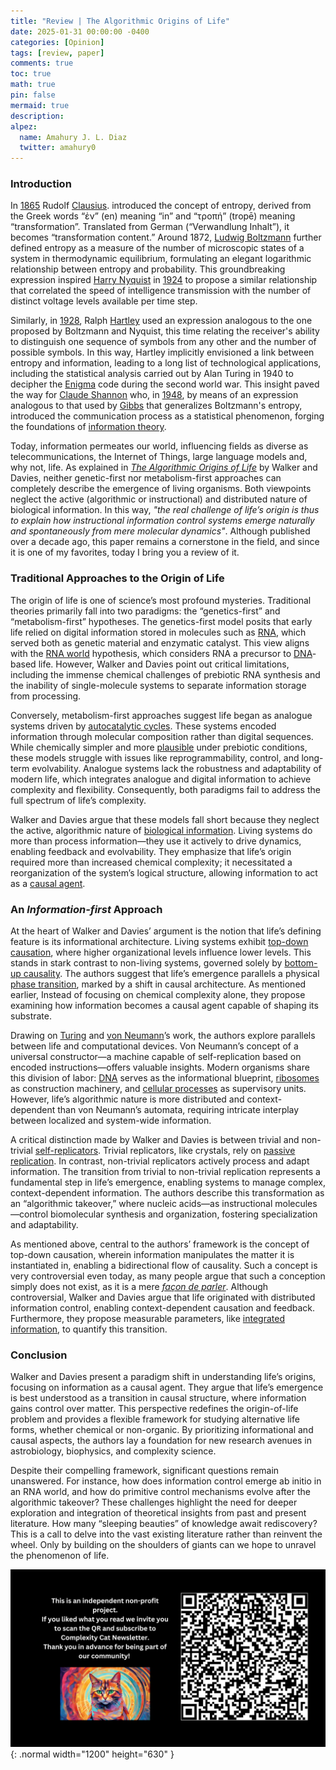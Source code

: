 ```yaml
---
title: "Review | The Algorithmic Origins of Life"
date: 2025-01-31 00:00:00 -0400
categories: [Opinion]
tags: [review, paper]
comments: true
toc: true 
math: true
pin: false
mermaid: true
description: 
alpez:
  name: Amahury J. L. Diaz
  twitter: amahury0
---
```

### Introduction
In [1865](https://gallica.bnf.fr/ark:/12148/bpt6k152107/f369.table) Rudolf [Clausius](https://en.wikipedia.org/wiki/Rudolf_Clausius). introduced the concept of entropy, derived from the Greek words “ἐν” (en) meaning “in” and “τροπή” (tropē) meaning “transformation”. Translated from German (“Verwandlung Inhalt”), it becomes “transformation content.” Around 1872, [Ludwig Boltzmann](https://es.wikipedia.org/wiki/Ludwig_Boltzmann) further defined entropy as a measure of the number of microscopic states of a system in thermodynamic equilibrium, formulating an elegant logarithmic relationship between entropy and probability. This groundbreaking expression inspired [Harry Nyquist](https://en.wikipedia.org/wiki/Harry_Nyquist) in [1924](https://ieeexplore.ieee.org/abstract/document/5060996) to propose a similar relationship that correlated the speed of intelligence transmission with the number of distinct voltage levels available per time step.

Similarly, in [1928](https://onlinelibrary.wiley.com/doi/abs/10.1002/j.1538-7305.1928.tb01236.x), Ralph [Hartley](https://en.wikipedia.org/wiki/Ralph_Hartley) used an expression analogous to the one proposed by Boltzmann and Nyquist, this time relating the receiver's ability to distinguish one sequence of symbols from any other and the number of possible symbols. In this way, Hartley implicitly envisioned a link between entropy and information, leading to a long list of technological applications, including the statistical analysis carried out by Alan Turing in 1940 to decipher the [Enigma](https://en.wikipedia.org/wiki/Cryptanalysis_of_the_Enigma) code during the second world war. This insight paved the way for [Claude Shannon](https://en.wikipedia.org/wiki/Claude_Shannon) who, in [1948](https://ieeexplore.ieee.org/abstract/document/6773024), by means of an expression analogous to that used by [Gibbs](https://en.wikipedia.org/wiki/Josiah_Willard_Gibbs) that generalizes Boltzmann's entropy, introduced the communication process as a statistical phenomenon, forging the foundations of [information theory](https://en.wikipedia.org/wiki/Information_theory).

Today, information permeates our world, influencing fields as diverse as telecommunications, the Internet of Things, large language models and, why not, life. As explained in _[The Algorithmic Origins of Life](https://doi.org/10.1098/rsif.2012.0869)_ by Walker and Davies, neither genetic-first nor metabolism-first approaches can completely describe the emergence of living organisms. Both viewpoints neglect the active (algorithmic or instructional) and distributed nature of biological information. In this way, _"the real challenge of life’s origin is thus to explain how instructional information control systems emerge naturally and spontaneously from mere molecular dynamics"_. Although published over a decade ago, this paper remains a cornerstone in the field, and since it is one of my favorites, today I bring you a review of it. 

### Traditional Approaches to the Origin of Life
The origin of life is one of science’s most profound mysteries. Traditional theories primarily fall into two paradigms: the “genetics-first” and “metabolism-first” hypotheses. The genetics-first model posits that early life relied on digital information stored in molecules such as [RNA](https://en.wikipedia.org/wiki/RNA), which served both as genetic material and enzymatic catalyst. This view aligns with the [RNA world](https://en.wikipedia.org/wiki/RNA_world) hypothesis, which considers RNA a precursor to [DNA](https://en.wikipedia.org/wiki/DNA)-based life. However, Walker and Davies point out critical limitations, including the immense chemical challenges of prebiotic RNA synthesis and the inability of single-molecule systems to separate information storage from processing.

Conversely, metabolism-first approaches suggest life began as analogue systems driven by [autocatalytic cycles](https://pmc.ncbi.nlm.nih.gov/articles/PMC7126077/). These systems encoded information through molecular composition rather than digital sequences. While chemically simpler and more [plausible](https://en.wikipedia.org/wiki/Autocatalytic_set) under prebiotic conditions, these models struggle with issues like reprogrammability, control, and long-term evolvability. Analogue systems lack the robustness and adaptability of modern life, which integrates analogue and digital information to achieve complexity and flexibility. Consequently, both paradigms fail to address the full spectrum of life’s complexity.

Walker and Davies argue that these models fall short because they neglect the active, algorithmic nature of [biological information](https://plato.stanford.edu/entries/information-biological/). Living systems do more than process information—they use it actively to drive dynamics, enabling feedback and evolvability. They emphasize that life’s origin required more than increased chemical complexity; it necessitated a reorganization of the system’s logical structure, allowing information to act as a [causal agent](https://link.springer.com/article/10.1007/s13752-024-00471-7). 

### An _Information-first_ Approach
At the heart of Walker and Davies’ argument is the notion that life’s defining feature is its informational architecture. Living systems exhibit [top-down causation](https://royalsocietypublishing.org/doi/10.1098/rsfs.2011.0062), where higher organizational levels influence lower levels. This stands in stark contrast to non-living systems, governed solely by [bottom-up causality](https://en.wikipedia.org/wiki/Epiphenomenon). The authors suggest that life’s emergence parallels a physical [phase transition](https://en.wikipedia.org/wiki/Phase_transition), marked by a shift in causal architecture. As mentioned earlier, Instead of focusing on chemical complexity alone, they propose examining how information becomes a causal agent capable of shaping its substrate.

Drawing on [Turing](https://en.wikipedia.org/wiki/Turing_machine) and [von Neumann](https://en.wikipedia.org/wiki/Von_Neumann_universal_constructor)’s work, the authors explore parallels between life and computational devices. Von Neumann’s concept of a universal constructor—a machine capable of self-replication based on encoded instructions—offers valuable insights. Modern organisms share this division of labor: [DNA](https://en.wikipedia.org/wiki/DNA) serves as the informational blueprint, [ribosomes](https://en.wikipedia.org/wiki/Ribosome) as construction machinery, and [cellular processes](https://en.wikipedia.org/wiki/Cell_(biology)#Cellular_processes) as supervisory units. However, life’s algorithmic nature is more distributed and context-dependent than von Neumann’s automata, requiring intricate interplay between localized and system-wide information.

A critical distinction made by Walker and Davies is between trivial and non-trivial [self-replicators](https://en.wikipedia.org/wiki/Self-replication). Trivial replicators, like crystals, rely on [passive replication](https://royalsocietypublishing.org/doi/10.1098/rstb.2006.1912). In contrast, non-trivial replicators actively process and adapt information. The transition from trivial to non-trivial replication represents a fundamental step in life’s emergence, enabling systems to manage complex, context-dependent information. The authors describe this transformation as an “algorithmic takeover,” where nucleic acids—as instructional molecules—control biomolecular synthesis and organization, fostering specialization and adaptability.

As mentioned above, central to the authors’ framework is the concept of top-down causation, wherein information manipulates the matter it is instantiated in, enabling a bidirectional flow of causality. Such a concept is very controversial even today, as many people argue that such a conception simply does not exist, as it is a mere _[façon de parler](https://arxiv.org/pdf/1207.4808)_. Although controversial, Walker and Davies argue that life originated with distributed information control, enabling context-dependent causation and feedback. Furthermore, they propose measurable parameters, like [integrated information](https://en.wikipedia.org/wiki/Integrated_information_theory), to quantify this transition.

### Conclusion
Walker and Davies present a paradigm shift in understanding life’s origins, focusing on information as a causal agent. They argue that life’s emergence is best understood as a transition in causal structure, where information gains control over matter. This perspective redefines the origin-of-life problem and provides a flexible framework for studying alternative life forms, whether chemical or non-organic. By prioritizing informational and causal aspects, the authors lay a foundation for new research avenues in astrobiology, biophysics, and complexity science.

Despite their compelling framework, significant questions remain unanswered. For instance, how does information control emerge ab initio in an RNA world, and how do primitive control mechanisms evolve after the algorithmic takeover? These challenges highlight the need for deeper exploration and integration of theoretical insights from past and present literature. How many “sleeping beauties” of knowledge await rediscovery? This is a call to delve into the vast existing literature rather than reinvent the wheel. Only by building on the shoulders of giants can we hope to unravel the phenomenon of life.

![Desktop View](/assets/img/fix/complexity-cat-newsletter.png){: .normal width="1200" height="630" }
